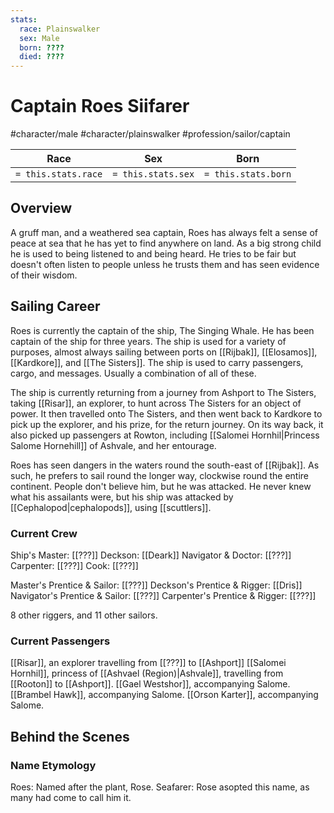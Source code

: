 ```yaml
---
stats:
  race: Plainswalker
  sex: Male
  born: ????
  died: ????
---
```


# Captain Roes Siifarer
#character/male #character/plainswalker #profession/sailor/captain

Race | Sex | Born
-----|-----|-----
`= this.stats.race` | `= this.stats.sex` | `= this.stats.born` | `= this.stats.died`

## Overview
A gruff man, and a weathered sea captain, Roes has always felt a sense of peace at sea that he has yet to find anywhere on land. As a big strong child he is used to being listened to and being heard. He tries to be fair but doesn't often listen to people unless he trusts them and has seen evidence of their wisdom.

## Sailing Career
Roes is currently the captain of the ship, The Singing Whale. He has been captain of the ship for three years. The ship is used for a variety of purposes, almost always sailing between ports on [[Rijbak]], [[Elosamos]], [[Kardkore]], and [[The Sisters]]. The ship is used to carry passengers, cargo, and messages. Usually a combination of all of these.

The ship is currently returning from a journey from Ashport to The Sisters, taking [[Risar]], an explorer, to hunt across The Sisters for an object of power. It then travelled onto The Sisters, and then went back to Kardkore to pick up the explorer, and his prize, for the return journey. On its way back, it also picked up passengers at Rowton, including [[Salomei Hornhil|Princess Salome Hornehill]] of Ashvale, and her entourage.

Roes has seen dangers in the waters round the south-east of [[Rijbak]]. As such, he prefers to sail round the longer way, clockwise round the entire continent. People don't believe him, but he was attacked. He never knew what his assailants were, but his ship was attacked by [[Cephalopod|cephalopods]], using [[scuttlers]].

### Current Crew
Ship's Master: [[???]]
Deckson: [[Deark]]
Navigator & Doctor: [[???]]
Carpenter: [[???]]
Cook: [[???]]

Master's Prentice & Sailor: [[???]]
Deckson's Prentice & Rigger: [[Dris]]
Navigator's Prentice & Sailor: [[???]]
Carpenter's Prentice & Rigger: [[???]]

8 other riggers, and 11 other sailors.

### Current Passengers
[[Risar]], an explorer travelling from [[???]] to [[Ashport]]
[[Salomei Hornhil]], princess of [[Ashvael (Region)|Ashvale]], travelling from [[Rooton]] to [[Ashport]].
[[Gael Westshor]], accompanying Salome.
[[Brambel Hawk]], accompanying Salome.
[[Orson Karter]], accompanying Salome.

## Behind the Scenes
### Name Etymology
Roes: Named after the plant, Rose.
Seafarer: Rose asopted this name, as many had come to call him it.